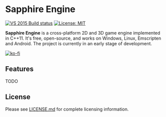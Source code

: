 Sapphire Engine
=======================

[![VS 2015 Build status](
https://ci.appveyor.com/api/projects/status/wem2567c101m5ii7?svg=true)](https://ci.appveyor.com/project/warzes/sapphireengine)
[![License: MIT](https://img.shields.io/badge/License-MIT-yellow.svg)](https://github.com/warzes/SapphireEngine/blob/master/LICENSE)

**Sapphire Engine** is a cross-platform 2D and 3D game engine implemented in C++11. It's free, open-source, and works on Windows, Linux, Emscripten and Android.
The project is currently in an early stage of development.

[![ko-fi](https://www.ko-fi.com/img/donate_sm.png)](https://ko-fi.com/D1D8L7YH)

Features
-------------------
TODO

License
-------------------

Please see [LICENSE.md](LICENSE.md) for complete licensing information.